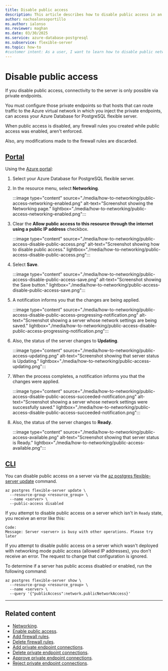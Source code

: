 ```yaml
---
title: Disable public access
description: This article describes how to disable public access in an Azure Database for PostgreSQL flexible server.
author: nachoalonsoportillo
ms.author: ialonso
ms.reviewer: maghan
ms.date: 03/30/2025
ms.service: azure-database-postgresql
ms.subservice: flexible-server
ms.topic: how-to
#customer intent: As a user, I want to learn how to disable public network access in an Azure Database for PostgreSQL.
---
```


# Disable public access

If you disable public access, connectivity to the server is only possible via private endpoints.

You must configure those private endpoints so that hosts that can route traffic to the Azure virtual network in which you inject the private endpoints, can access your Azure Database for PostgreSQL flexible server.

When public access is disabled, any firewall rules you created while public access was enabled, aren't enforced.

Also, any modifications made to the firewall rules are discarded.

## [Portal](#tab/portal-disable-public-access)

Using the [Azure portal](https://portal.azure.com/):

1. Select your Azure Database for PostgreSQL flexible server.

2. In the resource menu, select **Networking**.

    :::image type="content" source="./media/how-to-networking/public-access-networking-enabled.png" alt-text="Screenshot showing the Networking page." lightbox="./media/how-to-networking/public-access-networking-enabled.png":::

3. Clear the **Allow public access to this resource through the internet using a public IP address** checkbox.

    :::image type="content" source="./media/how-to-networking/public-access-disable-public-access.png" alt-text="Screenshot showing how to disable public access." lightbox="./media/how-to-networking/public-access-disable-public-access.png":::

4. Select **Save**.

    :::image type="content" source="./media/how-to-networking/public-access-disable-public-access-save.png" alt-text="Screenshot showing the Save button." lightbox="./media/how-to-networking/public-access-disable-public-access-save.png":::

5. A notification informs you that the changes are being applied.

    :::image type="content" source="./media/how-to-networking/public-access-disable-public-access-progressing-notification.png" alt-text="Screenshot showing a server whose network settings are being saved." lightbox="./media/how-to-networking/public-access-disable-public-access-progressing-notification.png":::

6. Also, the status of the server changes to **Updating**.

    :::image type="content" source="./media/how-to-networking/public-access-updating.png" alt-text="Screenshot showing that server status is Updating." lightbox="./media/how-to-networking/public-access-updating.png":::

7. When the process completes, a notification informs you that the changes were applied.

    :::image type="content" source="./media/how-to-networking/public-access-disable-public-access-succeeded-notification.png" alt-text="Screenshot showing a server whose network settings were successfully saved." lightbox="./media/how-to-networking/public-access-disable-public-access-succeeded-notification.png":::

8. Also, the status of the server changes to **Ready**.

    :::image type="content" source="./media/how-to-networking/public-access-available.png" alt-text="Screenshot showing that server status is Ready." lightbox="./media/how-to-networking/public-access-available.png":::

## [CLI](#tab/cli-disable-public-access)

You can disable public access on a server via the [az postgres flexible-server update](/cli/azure/postgres/flexible-server#az-postgres-flexible-server-update) command.

```azurecli-interactive
az postgres flexible-server update \
  --resource-group <resource_group> \
  --name <server> \
  --public-access disabled
```

If you attempt to disable public access on a server which isn't in `Ready` state, you receive an error like this:

```output
Code: 
Message: Server <server> is busy with other operations. Please try later
```

If you attempt to disable public access on a server which wasn't deployed with networking mode public access (allowed IP addresses), you don't receive an error. The request to change that configuration is ignored.

To determine if a server has public access disabled or enabled, run the following command:

```azurecli-interactive
az postgres flexible-server show \
  --resource-group <resource_group> \
  --name <server> \
  --query '{"publicAccess":network.publicNetworkAccess}'
```

---

## Related content

- [Networking](how-to-networking.md).
- [Enable public access](how-to-networking-servers-deployed-public-access-enable-public-access.md).
- [Add firewall rules](how-to-networking-servers-deployed-public-access-add-firewall-rules.md).
- [Delete firewall rules](how-to-networking-servers-deployed-public-access-delete-firewall-rules.md).
- [Add private endpoint connections](how-to-networking-servers-deployed-public-access-add-private-endpoint.md).
- [Delete private endpoint connections](how-to-networking-servers-deployed-public-access-delete-private-endpoint.md).
- [Approve private endpoint connections](how-to-networking-servers-deployed-public-access-approve-private-endpoint.md).
- [Reject private endpoint connections](how-to-networking-servers-deployed-public-access-reject-private-endpoint.md).
